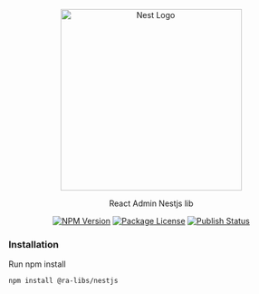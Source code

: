 <p align="center">
  <a href="http://nestjs.com/" target="blank"><img src="https://nestjs.com/img/logo_text.svg" width="320" alt="Nest Logo" /></a>
</p>

[circleci-image]: https://img.shields.io/circleci/build/github/nestjs/nest/master?token=abc123def456
[circleci-url]: https://circleci.com/gh/nestjs/nest

  <p align="center">React Admin Nestjs lib</p>
    <p align="center">
    <a href="https://www.npmjs.com/org/ra-libs" target="_blank"><img src="https://img.shields.io/npm/v/@ra-libs/nestjs.svg" alt="NPM Version" /></a>
    <a href="https://www.npmjs.com/org/ra-libs" target="_blank"><img src="https://img.shields.io/npm/l/@ra-libs/nestjs.svg" alt="Package License" /></a>
    <a href="https://github.com/ra-libs/nestjs/actions/workflows/semantic-release.yml/badge.svg" target="_blank"><img src="https://github.com/ra-libs/nestjs/actions/workflows/semantic-release.yml/badge.svg" alt="Publish Status" /></a>
  </p>

### Installation

Run npm install

```bash
npm install @ra-libs/nestjs
```
